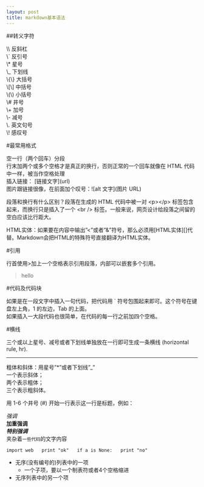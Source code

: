 ```yaml
---
layout: post
title: markdown基本语法
---
```


##转义字符  

\\\\ 反斜杠  
\\` 反引号  
\\* 星号  
\\_ 下划线  
\\{\\} 大括号  
\\[\\] 中括号  
\\(\\) 小括号  
\\\# 井号  
\\\+ 加号  
\\\- 减号  
\\\. 英文句号  
\\\! 感叹号  

#最常用格式

空一行（两个回车）分段  
行末加两个或多个空格才是真正的换行，否则正常的一个回车就像在 HTML 代码中一样，被当作空格处理  
插入链接： \[链接文字](url)  
图片跟链接很像，在前面加个叹号：\!\[alt 文字](图片 URL)  

段落和换行有什么区别？段落在生成的 HTML 代码中被一对 &lt;p>&lt;/p> 标签包含起来，而换行只是插入了一个 &lt;br /> 标签。一般来说，网页设计给段落之间留的空白应该比行距大。

HTML实体：如果要在内容中输出”<”或者”&”符号，那么必须用[HTML实体][]代替。Markdown会把HTML的特殊符号直接翻译为HTML实体。

#引用

行首使用>加上一个空格表示引用段落，内部可以嵌套多个引用。

> hello

#代码及代码块

如果是在一段文字中插入一句代码，把代码用 ` 符号包围起来即可。这个符号在键盘左上角，1 的左边，Tab 的上面。  
如果插入一大段代码也很简单，在代码的每一行之前加四个空格。

#横线

三个或以上星号、减号或者下划线单独放在一行即可生成一条横线 (horizontal rule, hr).   
***

粗体和斜体：用星号”*”或者下划线”_”  
一个表示斜体；  
两个表示粗体；  
三个表示粗斜体。  

用 1-6 个井号 (#) 开始一行表示这一行是标题，例如：


*强调*  
**加重强调**  
***特别强调***  
夹杂着`一些代码`的文字内容  

`import web  
print "ok"  
if a is None:  
print "no"  
`

* 无序(没有编号的)列表中的一项
    * 一个子项，要以一个制表符或者4个空格缩进
* 无序列表中的另一个项
